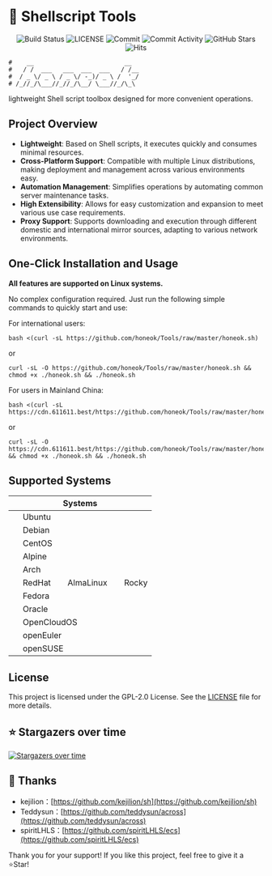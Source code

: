 # 🧰 Shellscript Tools

<p align="center">
  <img src="https://github.com/honeok/Tools/actions/workflows/check.yml/badge.svg" alt="Build Status" />
  <img src="https://img.shields.io/github/license/honeok/Tools.svg?style=flat" alt="LICENSE" />
  <img src="https://img.shields.io/github/last-commit/honeok/Tools" alt="Commit" />
  <img src="https://img.shields.io/github/commit-activity/m/honeok/Tools.svg" alt="Commit Activity" />
  <img src="https://img.shields.io/github/stars/honeok/Tools?style=flat" alt="GitHub Stars" />
  <img src="https://hits.seeyoufarm.com/api/count/keep/badge.svg?url=https%3A%2F%2Fgithub.com%2Fhoneok%2FTools%2Fraw%2Fmaster%2Fhoneok.sh" alt="Hits" />
</p>

```shell
#    __                         __
#   / /  ___   ___  ___  ___   / /__
#  / _ \/ _ \ / _ \/ -_)/ _ \ /  '_/
# /_//_/\___//_//_/\__/ \___//_/\_\
```

lightweight Shell script toolbox designed for more convenient operations.

## Project Overview

- **Lightweight**: Based on Shell scripts, it executes quickly and consumes minimal resources.
- **Cross-Platform Support**: Compatible with multiple Linux distributions, making deployment and management across various environments easy.
- **Automation Management**: Simplifies operations by automating common server maintenance tasks.
- **High Extensibility**: Allows for easy customization and expansion to meet various use case requirements.
- **Proxy Support**: Supports downloading and execution through different domestic and international mirror sources, adapting to various network environments.

## One-Click Installation and Usage

**All features are supported on Linux systems.**

No complex configuration required. Just run the following simple commands to quickly start and use:

For international users:
```shell
bash <(curl -sL https://github.com/honeok/Tools/raw/master/honeok.sh)
```
or
```shell
curl -sL -O https://github.com/honeok/Tools/raw/master/honeok.sh && chmod +x ./honeok.sh && ./honeok.sh
```

For users in Mainland China:
```shell
bash <(curl -sL https://cdn.611611.best/https://github.com/honeok/Tools/raw/master/honeok.sh)
```
or
```shell
curl -sL -O https://cdn.611611.best/https://github.com/honeok/Tools/raw/master/honeok.sh && chmod +x ./honeok.sh && ./honeok.sh
```

## Supported Systems

| Systems                                                                                                                                                                                                                                                        |
| --------------------------------------------------------------------------------------------------------------------------------------------------------------------------------------------------------------------------------------------------------------- |
| <img width="16" height="16" src="https://canonical-subiquity.readthedocs-hosted.com/en/latest/_static/favicon.png" /> Ubuntu                                                                                                                                    |
| <img width="16" height="16" src="https://www.debian.org/favicon.ico" /> Debian                                                                                                                                                                                  |
| <img width="16" height="16" src="https://www.centos.org/assets/img/favicon.png" /> CentOS                                                                                                                                                                       |
| <img width="16" height="16" src="https://www.alpinelinux.org/alpine-logo.ico" /> Alpine                                                                                                                                                                         |
| <img width="16" height="16" src="https://archlinux.org/static/favicon.png" /> Arch                                                                                                                                                                              |
| <img width="16" height="16" src="https://www.redhat.com/favicon.ico" /> RedHat &nbsp; <img width="16" height="16" src="https://almalinux.org/fav/favicon.ico" /> AlmaLinux &nbsp; <img width="16" height="16" src="https://rockylinux.org/favicon.png" /> Rocky |
| <img width="16" height="16" src="https://fedoraproject.org/favicon.ico" /> Fedora                                                                                                                                                                               |
| <img width="16" height="16" src="https://www.oracle.com/asset/web/favicons/favicon-32.png" /> Oracle                                                                                                                                                            |
| <img width="16" height="16" src="https://opencloudos.org/qq.ico" /> OpenCloudOS                                                                                                                                                                                 |
| <img width="16" height="16" src="https://www.openeuler.org/favicon.ico" /> openEuler                                                                                                                                                                            |
| <img width="16" height="16" src="https://static.opensuse.org/favicon.ico" /> openSUSE                                                                                                                                                                           |

## License

This project is licensed under the GPL-2.0 License. See the [LICENSE](./LICENSE) file for more details.

## ⭐ Stargazers over time

[![Stargazers over time](https://starchart.cc/honeok/Tools.svg?variant=light)](https://starchart.cc/honeok/Tools)

## 🙏 Thanks

- kejilion：[https://github.com/kejilion/sh](https://github.com/kejilion/sh)
- Teddysun：[https://github.com/teddysun/across](https://github.com/teddysun/across)
- spiritLHLS：[https://github.com/spiritLHLS/ecs](https://github.com/spiritLHLS/ecs)

Thank you for your support! If you like this project, feel free to give it a ⭐Star!
